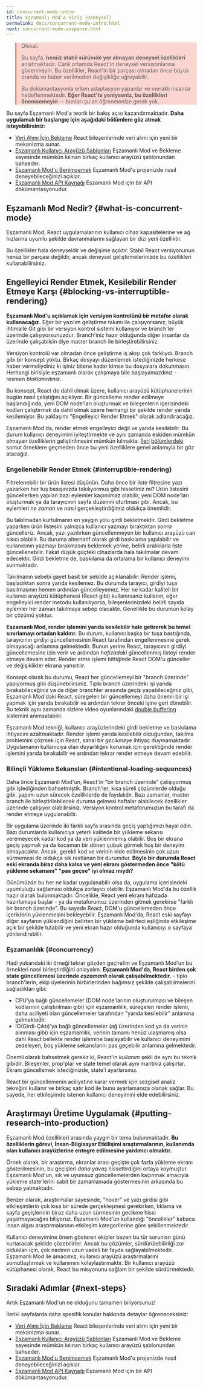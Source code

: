 ```yaml
---
id: concurrent-mode-intro
title: Eşzamanlı Mod'a Giriş (Deneysel)
permalink: docs/concurrent-mode-intro.html
next: concurrent-mode-suspense.html
---
```


<style>
.scary > blockquote {
  background-color: rgba(237, 51, 21, 0.2);
  border-left-color: #ed3315;
}
</style>

<div class="scary">

>Dikkat:
>
>Bu sayfa, **henüz stabil sürümde yer almayan deneysel özellikleri** anlatmaktadır. Canlı ortamda React'in deneysel versiyonlarına güvenmeyin. Bu özellikler, React'in bir parçası olmadan önce büyük oranda ve haber verilmeden değişikliğe uğrayabilir.
>
>Bu dokümantasyonla erken adaptasyon yapanlar ve meraklı insanlar hedeflenmektedir. **Eğer React'te yeniyseniz, bu özellikleri önemsemeyin** -- bunları şu an öğrenmenize gerek yok.

</div>

Bu sayfa Eşzamanlı Mod'a teorik bir bakış açısı kazandırmaktadır. **Daha uygulamalı bir başlangıç için aşağıdaki bölümlere göz atmak isteyebilirsiniz:**

* [Veri Alımı İçin Bekleme](/docs/concurrent-mode-suspense.html) React bileşenlerinde veri alımı için yeni bir mekanizma sunar.
* [Eşzamanlı Kullanıcı Arayüzü Şablonları](/docs/concurrent-mode-patterns.html) Eşzamanlı Mod ve Bekleme sayesinde mümkün kılınan birkaç kullanıcı arayüzü şablonundan bahseder.
* [Eşzamanlı Mod'u Benimsemek](/docs/concurrent-mode-adoption.html) Eşzamanlı Mod'u projenizde nasıl deneyebileceğinizi açıklar.
* [Eşzamanlı Mod API Kaynağı](/docs/concurrent-mode-reference.html) Eşzamanlı Mod için bir API dökümantasyonudur.

## Eşzamanlı Mod Nedir? {#what-is-concurrent-mode}

Eşzamanlı Mod, React uygulamalarının kullanıcı cihaz kapasitelerine ve ağ hızlarına uyumlu şekilde davranmalarını sağlayan bir dizi yeni özelliktir.

Bu özellikler hala deneyseldir ve değişime açıktır. Stabil React versiyonunun henüz bir parçası değildir, ancak deneysel geliştirmelerinizde bu özellikleri kullanabilirsiniz.

## Engelleyici Render Etmek, Kesilebilir Render Etmeye Karşı {#blocking-vs-interruptible-rendering}

**Eşzamanlı Mod'u açıklamak için versiyon kontrolünü bir metafor olarak kullanacağız.** Eğer bir yazılım geliştirme takımı ile çalışıyorsanız, büyük ihtimalle Git gibi bir versiyon kontrol sistemi kullanıyor ve branch'ler üzerinde çalışıyorsunuzdur. Branch'iniz hazır olduğunda diğer insanlar da üzerinde çalışabilsin diye master branch ile birleştirebilirsiniz.

Versiyon kontrolü var olmadan önce geliştirme iş akışı çok farklıydı. Branch gibi bir konsept yoktu. Birkaç dosyayı düzenlemek istediğinizde herkese haber vermeliydiniz ki işiniz bitene kadar kimse bu dosyalara dokunmasın. Herhangi birisiyle eşzamanlı olarak çalışmaya bile başlayamazdınız - resmen *bloklanırdınız*.

Bu konsept, React de dahil olmak üzere, kullanıcı arayüzü kütüphanelerinin bugün nasıl çalıştığını açıklıyor. Bir güncelleme render edilmeye başlandığında, yeni DOM node'ları oluşturmak ve bileşenlerin içerisindeki kodları çalıştırmak da dahil olmak üzere herhangi bir şekilde render yarıda kesilemiyor. Bu yaklaşımı "Engelleyici Render Etmek" olarak adlandıracağız.

Eşzamanlı Mod'da, render etmek engelleyici değil ve yarıda kesilebilir. Bu durum kullanıcı deneyimini iyileştirmekte ve aynı zamanda eskiden mümkün olmayan özelliklerin geliştirilmesini mümkün kılmakta. [İleri](/docs/concurrent-mode-suspense.html) [bölümlerdeki](/docs/concurrent-mode-patterns.html) somut örneklere geçmeden önce bu yeni özelliklere genel anlamıyla bir göz atacağız.

### Engellenebilir Render Etmek {#interruptible-rendering}

Filtrelenebilir bir ürün listesi düşünün. Daha önce bir liste filtresine yazı yazarken her tuş basışınızda takılıyormuş gibi hissetiniz mi? Ürün listesini güncellerken yapılan bazı eylemler kaçınılmaz olabilir, yeni DOM node'ları oluşturmak ya da tarayıcının sayfa düzenini oturtması gibi. Ancak, bu eylemleri *ne zaman* ve *nasıl* gerçekleştirdiğimiz oldukça önemlidir.

Bu takılmadan kurtulmanın en yaygın yolu girdi bekletmektir. Girdi bekletme yaparken ürün listesini yalnızca kullanıcı yazmayı bıraktıktan *sonra* güncelleriz. Ancak, yazı yazılırken güncellenmeyen bir kullanıcı arayüzü can sıkıcı olabilir. Bu duruma alternatif olarak girdi baskılama yapılabilir ve kullanıcının yazmayı bırakmasını beklemek yerine, belirli aralıklarla liste güncellenebilir. Fakat düşük güçteki cihazlarda hala takılmalar devam edecektir. Girdi bekletme de, baskılama da ortalama bir kullanıcı deneyimi sunmaktadır.

Takılmanın sebebi gayet basit bir şekilde açıklanabilir: Render işlemi, başladıktan sonra yarıda kesilemez. Bu durumda tarayıcı, girdiyi tuşa basılmasının hemen ardından güncelleyemez. Her ne kadar kaliteli bir kullanıcı arayüzü kütüphanesi (React gibi) kullanırsanız kullanın, eğer engelleyici render metodu kullanılıyorsa, bileşenlerinizdeki belirli sayıda eylemler her zaman takılmaya sebep olacaktır. Genellikle bu durumun kolay bir çözümü yoktur.

**Eşzamanlı Mod, render işlemini yarıda kesilebilir hale getirerek bu temel sınırlamayı ortadan kaldırır.** Bu durum, kullanıcı başka bir tuşa bastığında, tarayıcının girdiyi güncellemesinin React tarafından engellenmesine gerek olmayacağı anlamına gelmektedir. Bunun yerine React, tarayıcının girdiyi güncellemesine izin verir ve ardından *hafızadaki* güncellenmiş listeyi render etmeye devam eder. Render etme işlemi bittiğinde React DOM'u günceller ve değişiklikler ekrana yansıtılır.

Konsept olarak bu durumu, React her güncellemeyi bir "branch üzerinde" yapıyormuş gibi düşünebilirsiniz. Tıpkı branch üzerindeki işi yarıda bırakabileceğiniz ya da diğer branchler arasında geçiş yapabileceğiniz gibi, Eşzamanlı Mod'daki React, süregelen bir güncellemeyi daha önemli bir işi yapmak için yarıda bırakabilir ve ardından tekrar önceki işine geri dönebilir. Bu teknik aynı zamanda sizlere video oyunlarındaki [double buffering](https://wiki.osdev.org/Double_Buffering) sistemini anımsatabilir.

Eşzamanlı Mod tekniği, kullanıcı arayüzlerindeki girdi bekletme ve baskılama ihtiyacını azaltmaktadır. Render işlemi yarıda kesilebilir olduğundan, takılma problemini çözmek için React, sanal bir *gecikmeye* ihtiyaç duymamaktadır. Uygulamanın kullanıcıya olan duyarlılığını korumak için gerektiğinde render işlemini yarıda bırakabilir ve ardından tekrar render etmeye devam edebilir.

### Bilinçli Yükleme Sekansları {#intentional-loading-sequences}

Daha önce Eşzamanlı Mod'un, React'in "bir branch üzerinde" çalışıyormuş gibi işlediğinden bahsetmiştik. Branch'ler, kısa süreli çözümlerde olduğu gibi, yapımı uzun sürecek özelliklerde de faydalıdır. Bazı zamanlar, master branch ile birleştirilebilecek duruma gelmesi haftalar alabilecek özellikler üzerinde çalışıyor olabilirsiniz. Versiyon kontrol metaforumuzun bu tarafı da render etmeye uygulanabilir.

Bir uygulama üzerinde iki farklı sayfa arasında geçiş yaptığımızı hayal edin. Bazı durumlarda kullanıcıya yeterli kalitede bir yükleme sekansı veremeyecek kadar kod ya da veri yüklenmemiş olabilir. Boş bir ekrana geçiş yapmak ya da kocaman bir dönen çubuk görmek hoş bir deneyim olmayacaktır. Ancak, gerekli kod ve verinin elde edilmesinin çok uzun sürmemesi de oldukça sık rastlanan bir durumdur. **Böyle bir durumda React eski ekranda biraz daha kalsa ve yeni ekranı göstermeden önce "kötü yükleme sekansını" "pas geçse" iyi olmaz mıydı?**

Günümüzde bu her ne kadar uygulanabilir olsa da, uygulama içerisindeki uyumluluğu sağlaması oldukça zorlayıcı olabilir. Eşzamanlı Mod'da bu özellik hazır olarak bulunmaktadır. Öncelikle, React yeni ekranı hafızada hazırlamaya başlar - ya da metaforumuz üzerinden gitmek gerekirse "farklı bir branch üzerinde". Bu sayede React, DOM'u güncellemeden önce içeriklerin yüklenmesini bekleyebilir. Eşzamanlı Mod'da, React eski sayfayı diğer sayfanın yüklendiğini belirten bir yükleme belirteci eşliğinde etkileşime açık bir şekilde tutabilir ve yeni ekran hazır olduğunda kullanıcıyı o sayfaya yönlendirebilir.

### Eşzamanlılık {#concurrency}

Hadi yukarıdaki iki örneği tekrar gözden geçirelim ve Eşzamanlı Mod'un bu örnekleri nasıl birleştirdiğini anlayalım. **Eşzamanlı Mod'da, React birden çok state güncellemesi üzerinde *eşzamanlı* olarak çalışabilmektedir.** - tıpkı branch'lerin, ekip üyelerinin birbirlerinden bağımsız şekilde çalışabilmelerini sağladıkları gibi:

* CPU'ya bağlı güncellemeler (DOM node'larının oluşturulması ve bileşen kodlarının çalıştırılması gibi) için eşzamanlılık, süregelen render işlemi, daha aciliyeti olan güncellemeler tarafından "yarıda kesilebilir" anlamına gelmektedir.
* IO(Girdi-Çıktı)'ya bağlı güncellemeler (ağ üzerinden kod ya da verinin alınması gibi) için eşzamanlılık, verinin tamamı henüz ulaşmamış olsa dahi React bellekte render işlemine başlayabilir ve kullanıcı deneyimini zedeleyen, boş yükleme sekanslarını pas geçebilir anlamına gelmektedir.

Önemli olarak bahsetmek gerekir ki, React'in *kullanım* şekli de aynı bu teknik gibidir. Bileşenler, prop'plar ve state temel olarak aynı mantıkla çalışırlar. Ekranı güncellemek istediğinizde, state'i ayarlarsınız.

React bir güncellemenin aciliyetine karar vermek için sezgisel analiz tekniğini kullanır ve birkaç satır kod ile bunu ayarlamanıza olanak sağlar. Bu sayede, her etkileşimde istenen kullanıcı deneyimini elde edebilirsiniz.

## Araştırmayı Üretime Uygulamak {#putting-research-into-production}

Eşzamanlı Mod özellikleri arasında yaygın bir tema bulunmaktadır. **Bu özelliklerin görevi, İnsan-Bilgisayar Etkilişimi araştırmalarının, kullanımda olan kullanıcı arayüzlerine entegre edilmesine yardımcı olmaktır.**

Örnek olarak, bir araştırma, ekranlar arası geçişte çok fazla yükleme ekranı gösterilmesinin, bu geçişleri *daha yavaş* hissettirdiğini ortaya koymuştur. Eşzamanlı Mod'un, sık ve uyumsuz güncellemelerden kaçınmak amacıyla yükleme state'lerini sabit bir zamanlamada göstermesinin arkasında bu sebep yatmaktadır.

Benzer olarak, araştırmalar sayesinde, "hover" ve yazı girdisi gibi etkileşimlerin çok kısa bir sürede gerçekleşmesi gerekirken, tıklama ve sayfa geçişlerinin biraz daha uzun sürmesinin gecikme hissi yaşatmayacağını biliyoruz. Eşzamanlı Mod'un kullandığı "öncelikler" kabaca insan algısı araştırmalarının etkileşim kategorilerine göre şekillenmektedir.

Kullanıcı deneyimine önem gösteren ekipler bazen bu tür sorunları günü kurtaracak şekilde çözebilirler. Ancak bu çözümler, sürdürülebilirliği zor oldukları için, çok nadiren uzun vadeli bir fayda sağlayabilmektedir. Eşzamanlı Mod ile amacımız, kullanıcı arayüzü araştırmalarını somutlaştırmak ve kullanımını kolaylaştırmaktır. Bir kullanıcı arayüzü kütüphanesi olarak, React bu misyonunu sağlam bir şekilde sürdürmektedir.

## Sıradaki Adımlar {#next-steps}

Artık Eşzamanlı Mod'un ne olduğunu tamamen biliyorsunuz!

İleriki sayfalarda daha spesifik konular hakkında detaylar öğreneceksiniz:

* [Veri Alımı İçin Bekleme](/docs/concurrent-mode-suspense.html) React bileşenlerinde veri alımı için yeni bir mekanizma sunar.
* [Eşzamanlı Kullanıcı Arayüzü Şablonları](/docs/concurrent-mode-patterns.html) Eşzamanlı Mod ve Bekleme sayesinde mümkün kılınan birkaç kullanıcı arayüzü şablonundan bahseder.
* [Eşzamanlı Mod'u Benimsemek](/docs/concurrent-mode-adoption.html) Eşzamanlı Mod'u projenizde nasıl deneyebileceğinizi açıklar.
* [Eşzamanlı Mod API Kaynağı](/docs/concurrent-mode-reference.html) Eşzamanlı Mod için bir API dökümantasyonudur.

